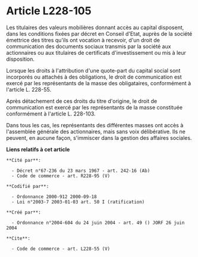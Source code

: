 # Article L228-105

Les titulaires des valeurs mobilières donnant accès au capital disposent, dans les conditions fixées par décret en Conseil
d'Etat, auprès de la société émettrice des titres qu'ils ont vocation à recevoir, d'un droit de communication des documents
sociaux transmis par la société aux actionnaires ou aux titulaires de certificats d'investissement ou mis à leur
disposition. 

Lorsque les droits à l'attribution d'une quote-part du capital social sont incorporés ou attachés à des obligations, le droit
de communication est exercé par les représentants de la masse des obligataires, conformément à l'article L. 228-55. 

Après détachement de ces droits du titre d'origine, le droit de communication est exercé par les représentants de la masse
constituée conformément à l'article L. 228-103. 

Dans tous les cas, les représentants des différentes masses ont accès à l'assemblée générale des actionnaires, mais sans voix
délibérative. Ils ne peuvent, en aucune façon, s'immiscer dans la gestion des affaires sociales.

**Liens relatifs à cet article**

	**Cité par**:

	  - Décret n°67-236 du 23 mars 1967 - art. 242-16 (Ab)
	  - Code de commerce - art. R228-95 (V)

	**Codifié par**:

	  - Ordonnance 2000-912 2000-09-18
	  - Loi n°2003-7 2003-01-03 art. 50 I (ratification)

	**Créé par**:

	  - Ordonnance n°2004-604 du 24 juin 2004 - art. 49 () JORF 26 juin 2004

	**Cite**:

	  - Code de commerce - art. L228-55 (V)
